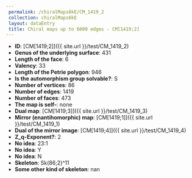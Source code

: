 ```yaml
--- 
 permalink: /chiralMaps6kE/CM_1419_2 
 collection: chiralMaps6kE
 layout: dataEntry
 title: Chiral maps up to 6000 edges - CM[1419;2]
---
```


- **ID**: [CM[1419;2]]({{ site.url }}/test/CM_1419_2)
- **Genus of the underlying surface**: 431
- **Length of the face**: 6
- **Valency**: 33
- **Length of the Petrie polygon**: 946
- **Is the automorphism group solvable?**: S
- **Number of vertices**: 86
- **Number of edges**: 1419
- **Number of faces**: 473
- **The map is self-**: none
- **Dual map**: [CM[1419;3]]({{ site.url }}/test/CM_1419_3)
- **Mirror (enantihomorphic) map**: [CM[1419;1]]({{ site.url }}/test/CM_1419_1)
- **Dual of the mirror image**: [CM[1419;4]]({{ site.url }}/test/CM_1419_4)
- **Z_q-Exponent?**: 2
- **No idea**:  23:1
- **No idea**: Y
- **No idea**: N
- **Skeleton**: Sk(86;2)^11
- **Some other kind of skeleton**: nan
